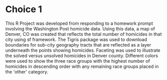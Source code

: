 # Choice 1

This R Project was developed from responding to a homework prompt involving the 
Washington Post homicide data. Using this data, a map of Denver, CO was created
that reflects the total number of homicides in that city using sf framework. 
The Tigris package was used to download boundaries for sub-city geography tracts 
that are reflected as a layer underneath the points showing homicides. Faceting
was used to illustrate the solved versus unsolved homicides in Denver county. 
Different colors were used to show the three race groups with the highest 
number of homicides in descending order with any remaining race groups placed
in the 'other' category. 